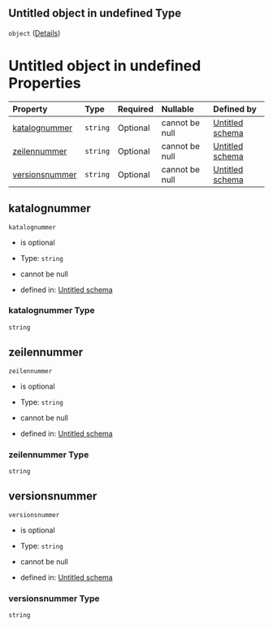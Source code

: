 ## Untitled object in undefined Type

`object` ([Details](katalogverweis.md))

# Untitled object in undefined Properties

| Property                          | Type     | Required | Nullable       | Defined by                                                                                                                                                                                    |
| :-------------------------------- | :------- | :------- | :------------- | :-------------------------------------------------------------------------------------------------------------------------------------------------------------------------------------------- |
| [katalognummer](#katalognummer)   | `string` | Optional | cannot be null | [Untitled schema](katalogverweis-properties-katalognummer.md "https://raw.githubusercontent.com/conuti-gmbh/bo4e/main/schemas/v1/com/Katalogverweis.schema.json#/properties/katalognummer")   |
| [zeilennummer](#zeilennummer)     | `string` | Optional | cannot be null | [Untitled schema](katalogverweis-properties-zeilennummer.md "https://raw.githubusercontent.com/conuti-gmbh/bo4e/main/schemas/v1/com/Katalogverweis.schema.json#/properties/zeilennummer")     |
| [versionsnummer](#versionsnummer) | `string` | Optional | cannot be null | [Untitled schema](katalogverweis-properties-versionsnummer.md "https://raw.githubusercontent.com/conuti-gmbh/bo4e/main/schemas/v1/com/Katalogverweis.schema.json#/properties/versionsnummer") |

## katalognummer



`katalognummer`

*   is optional

*   Type: `string`

*   cannot be null

*   defined in: [Untitled schema](katalogverweis-properties-katalognummer.md "https://raw.githubusercontent.com/conuti-gmbh/bo4e/main/schemas/v1/com/Katalogverweis.schema.json#/properties/katalognummer")

### katalognummer Type

`string`

## zeilennummer



`zeilennummer`

*   is optional

*   Type: `string`

*   cannot be null

*   defined in: [Untitled schema](katalogverweis-properties-zeilennummer.md "https://raw.githubusercontent.com/conuti-gmbh/bo4e/main/schemas/v1/com/Katalogverweis.schema.json#/properties/zeilennummer")

### zeilennummer Type

`string`

## versionsnummer



`versionsnummer`

*   is optional

*   Type: `string`

*   cannot be null

*   defined in: [Untitled schema](katalogverweis-properties-versionsnummer.md "https://raw.githubusercontent.com/conuti-gmbh/bo4e/main/schemas/v1/com/Katalogverweis.schema.json#/properties/versionsnummer")

### versionsnummer Type

`string`
